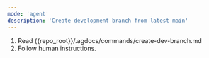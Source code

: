 ```yaml
---
mode: 'agent'
description: 'Create development branch from latest main'
---
```


1. Read {{repo_root}}/.agdocs/commands/create-dev-branch.md
2. Follow human instructions.
